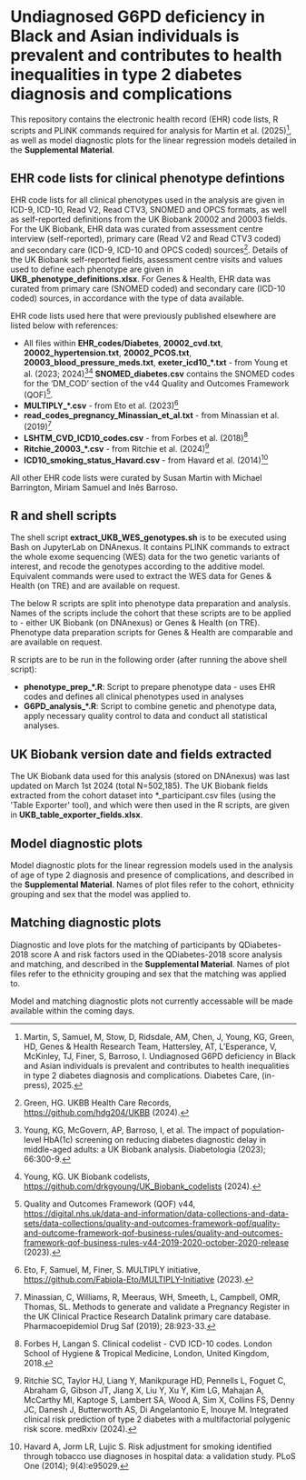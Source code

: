 # Undiagnosed G6PD deficiency in Black and Asian individuals is prevalent and contributes to health inequalities in type 2 diabetes diagnosis and complications

This repository contains the electronic health record (EHR) code lists, R scripts and PLINK commands required for analysis for Martin et al. (2025)[^1], as well as model diagnostic plots for the linear regression models detailed in the **Supplemental Material**.

[^1]: Martin, S, Samuel, M, Stow, D, Ridsdale, AM, Chen, J, Young, KG, Green, HD, Genes & Health Research Team, Hattersley, AT, L’Esperance, V, McKinley, TJ, Finer, S, Barroso, I. Undiagnosed G6PD deficiency in Black and Asian individuals is prevalent and contributes to health inequalities in type 2 diabetes diagnosis and complications. Diabetes Care, (in-press), 2025.

## EHR code lists for clinical phenotype defintions
EHR code lists for all clinical phenotypes used in the analysis are given in ICD-9, ICD-10, Read V2, Read CTV3, SNOMED and OPCS formats, as well as self-reported definitions from the UK Biobank 20002 and 20003 fields. For the UK Biobank, EHR data was curated from assessment centre interview (self-reported), primary care (Read V2 and Read CTV3 coded) and secondary care (ICD-9, ICD-10 and OPCS coded) sources[^2]. Details of the UK Biobank self-reported fields, assessment centre visits and values used to define each phenotype are given in **UKB_phenotype_definitions.xlsx**. For Genes & Health, EHR data was curated from primary care (SNOMED coded) and secondary care (ICD-10 coded) sources, in accordance with the type of data available.

[^2]: Green, HG. UKBB Health Care Records, <https://github.com/hdg204/UKBB> (2024).

EHR code lists used here that were previously published elsewhere are listed below with references:
- All files within **EHR_codes/Diabetes**, **20002_cvd.txt**, **20002_hypertension.txt**, **20002_PCOS.txt**, **20003_blood_pressure_meds.txt**, **exeter_icd10_*.txt** - from Young et al. (2023; 2024)[^3][^4] **SNOMED_diabetes.csv** contains the SNOMED codes for the ‘DM_COD’ section of the v44 Quality and Outcomes Framework (QOF)[^5].
- **MULTIPLY_*.csv** - from Eto et al. (2023)[^6]
- **read_codes_pregnancy_Minassian_et_al.txt** - from Minassian et al. (2019)[^7]
- **LSHTM_CVD_ICD10_codes.csv** - from Forbes et al. (2018)[^8]
- **Ritchie_20003_*.csv** - from Ritchie et al. (2024)[^9]
- **ICD10_smoking_status_Havard.csv** - from Havard et al. (2014)[^10]

[^3]: Young, KG, McGovern, AP, Barroso, I, et al. The impact of population-level HbA(1c) screening on reducing diabetes diagnostic delay in middle-aged adults: a UK Biobank analysis. Diabetologia (2023); 66:300-9.
[^4]: Young, KG. UK Biobank codelists, <https://github.com/drkgyoung/UK_Biobank_codelists> (2024).
[^5]: Quality and Outcomes Framework (QOF) v44, <https://digital.nhs.uk/data-and-information/data-collections-and-data-sets/data-collections/quality-and-outcomes-framework-qof/quality-and-outcome-framework-qof-business-rules/quality-and-outcomes-framework-qof-business-rules-v44-2019-2020-october-2020-release> (2023).
[^6]: Eto, F, Samuel, M, Finer, S. MULTIPLY initiative, <https://github.com/Fabiola-Eto/MULTIPLY-Initiative> (2023).
[^7]: Minassian, C, Williams, R, Meeraus, WH, Smeeth, L, Campbell, OMR, Thomas, SL. Methods to generate and validate a Pregnancy Register in the UK Clinical Practice Research Datalink primary care database. Pharmacoepidemiol Drug Saf (2019); 28:923-33.
[^8]: Forbes H, Langan S. Clinical codelist - CVD ICD-10 codes. London School of Hygiene & Tropical Medicine, London, United Kingdom, 2018.
[^9]: Ritchie SC, Taylor HJ, Liang Y, Manikpurage HD, Pennells L, Foguet C, Abraham G, Gibson JT, Jiang X, Liu Y, Xu Y, Kim LG, Mahajan A, McCarthy MI, Kaptoge S, Lambert SA, Wood A, Sim X, Collins FS, Denny JC, Danesh J, Butterworth AS, Di Angelantonio E, Inouye M. Integrated clinical risk prediction of type 2 diabetes with a multifactorial polygenic risk score. medRxiv (2024).
[^10]: Havard A, Jorm LR, Lujic S. Risk adjustment for smoking identified through tobacco use diagnoses in hospital data: a validation study. PLoS One (2014); 9(4):e95029.

All other EHR code lists were curated by Susan Martin with Michael Barrington, Miriam Samuel and Inês Barroso.

## R and shell scripts

The shell script **extract_UKB_WES_genotypes.sh** is to be executed using Bash on JupyterLab on DNAnexus. It contains PLINK commands to extract the whole exome sequencing (WES) data for the two genetic variants of interest, and recode the genotypes according to the additive model. Equivalent commands were used to extract the WES data for Genes & Health (on TRE) and are available on request.

The below R scripts are split into phenotype data preparation and analysis. Names of the scripts include the cohort that these scripts are to be applied to - either UK Biobank (on DNAnexus) or Genes & Health (on TRE). Phenotype data preparation scripts for Genes & Health are comparable and are available on request.

R scripts are to be run in the following order (after running the above shell script):
- **phenotype_prep_*.R**: Script to prepare phenotype data - uses EHR codes and defines all clinical phenotypes used in analyses
- **G6PD_analysis_*.R**: Script to combine genetic and phenotype data, apply necessary quality control to data and conduct all statistical analyses.

## UK Biobank version date and fields extracted
The UK Biobank data used for this analysis (stored on DNAnexus) was last updated on March 1st 2024 (total N=502,185). The UK Biobank fields extracted from the cohort dataset into *_participant.csv files (using the 'Table Exporter' tool), and which were then used in the R scripts, are given in **UKB_table_exporter_fields.xlsx**.

## Model diagnostic plots
Model diagnostic plots for the linear regression models used in the analysis of age of type 2 diagnosis and presence of complications, and described in the **Supplemental Material**. Names of plot files refer to the cohort, ethnicity grouping and sex that the model was applied to.

## Matching diagnostic plots
Diagnostic and love plots for the matching of participants by QDiabetes-2018 score A and risk factors used in the QDiabetes-2018 score analysis and matching, and described in the **Supplemental Material**. Names of plot files refer to the ethnicity grouping and sex that the matching was applied to.

Model and matching diagnostic plots not currently accessable will be made available within the coming days.
